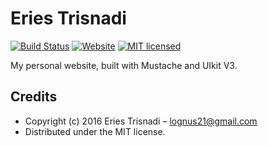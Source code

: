 # Eries Trisnadi

[![Build Status][travis-image]][travis-url]
[![Website][website-image]][website-url]
[![MIT licensed][license-image]][license-url]

My personal website, built with Mustache and UIkit V3.

## Credits
- Copyright (c) 2016 Eries Trisnadi – [lognus21@gmail.com](mailto:lognus21@gmail.com)
- Distributed under the MIT license.

[website-image]: http://img.shields.io/website-up-down-green-red/http/lowsprofile.github.io.svg?style=flat-square
[website-url]: http://lowsprofile.github.io
[travis-image]: https://img.shields.io/travis/lowsprofile/lowsprofile.github.io/master.svg?style=flat-square
[travis-url]: https://travis-ci.org/lowsprofile/lowsprofile.github.io
[license-image]: https://img.shields.io/badge/license-MIT-blue.svg?style=flat-square
[license-url]: https://github.com/lowsprofile/lowsprofile.github.io/blob/master/LICENSE
